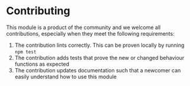 # Contributing

This module is a product of the community and we welcome all contributions, especially when they meet the following requirements:

1. The contribution lints correctly. This can be proven locally by running `npm test`
2. The contribution adds tests that prove the new or changed behaviour functions as expected
3. The contribution updates documentation such that a newcomer can easily understand how to use this module 
